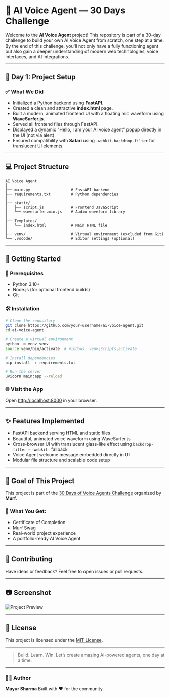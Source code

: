 # 🧠 AI Voice Agent — 30 Days Challenge

Welcome to the **AI Voice Agent** project! This repository is part of a 30-day challenge to build your own AI Voice Agent from scratch, one step at a time. By the end of this challenge, you'll not only have a fully functioning agent but also gain a deeper understanding of modern web technologies, voice interfaces, and AI integrations.

---

## 📅 Day 1: Project Setup

### ✅ What We Did

* Initialized a Python backend using **FastAPI**.
* Created a clean and attractive **index.html** page.
* Built a modern, animated frontend UI with a floating mic waveform using **WaveSurfer.js**.
* Served all frontend files through FastAPI.
* Displayed a dynamic "Hello, I am your AI voice agent" popup directly in the UI (not via alert).
* Ensured compatibility with **Safari** using `-webkit-backdrop-filter` for translucent UI elements.

---

## 💻 Project Structure

```
AI Voice Agent
│
├── main.py                  # FastAPI backend
├── requirements.txt         # Python dependencies
│
├── static/
│   ├── script.js            # Frontend JavaScript
│   └── wavesurfer.min.js    # Audio waveform library
│
├── Templates/
│   └── index.html           # Main HTML file
│
├── venv/                    # Virtual environment (excluded from Git)
└── .vscode/                 # Editor settings (optional)
```

---

## 🚀 Getting Started

### 🔧 Prerequisites

* Python 3.10+
* Node.js (for optional frontend builds)
* Git

### 🛠️ Installation

```bash
# Clone the repository
git clone https://github.com/your-username/ai-voice-agent.git
cd ai-voice-agent

# Create a virtual environment
python -m venv venv
source venv/bin/activate  # Windows: venv\Scripts\activate

# Install dependencies
pip install -r requirements.txt

# Run the server
uvicorn main:app --reload
```

### 🌐 Visit the App

Open [http://localhost:8000](http://localhost:8000) in your browser.

---

## ✨ Features Implemented

* FastAPI backend serving HTML and static files
* Beautiful, animated voice waveform using WaveSurfer.js
* Cross-browser UI with translucent glass-like effect using `backdrop-filter` + `-webkit-` fallback
* Voice Agent welcome message embedded directly in UI
* Modular file structure and scalable code setup

---

## 🎯 Goal of This Project

This project is part of the [30 Days of Voice Agents Challenge](https://forms.gle/4HocRJbAhESLVUAH9) organized by **Murf**.

### 🌟 What You Get:

* Certificate of Completion
* Murf Swag
* Real-world project experience
* A portfolio-ready AI Voice Agent

---

## 🤝 Contributing

Have ideas or feedback? Feel free to open issues or pull requests.

---

## 📷 Screenshot

![Project Preview](./path-to-your-screenshot.png)

---

## 📄 License

This project is licensed under the [MIT License](LICENSE).

---

> Build. Learn. Win.
> Let’s create amazing AI-powered agents, one day at a time.

---

### 🧑‍💻 Author

**Mayur Sharma**
Built with ❤️ for the community.
